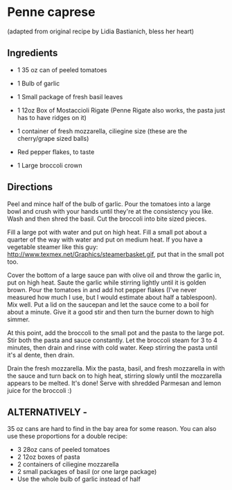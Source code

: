 # Penne caprese
(adapted from original recipe by Lidia Bastianich, bless her heart)

## Ingredients

* 1 35 oz can of peeled tomatoes
* 1 Bulb of garlic
* 1 Small package of fresh basil leaves
* 1 12oz Box of Mostaccioli Rigate (Penne Rigate also works, the pasta just has to have ridges on it)
* 1 container of fresh mozzarella, ciliegine size (these are the cherry/grape sized balls)
* Red pepper flakes, to taste

* 1 Large broccoli crown

## Directions

Peel and mince half of the bulb of garlic. Pour the tomatoes into a large bowl and crush with your hands until they're at the consistency you like. Wash and then shred the basil. Cut the broccoli into bite sized pieces.

Fill a large pot with water and put on high heat. Fill a small pot about a quarter of the way with water and put on medium heat. If you have a vegetable steamer like this guy: http://www.texmex.net/Graphics/steamerbasket.gif, put that in the small pot too.

Cover the bottom of a large sauce pan with olive oil and throw the garlic in, put on high heat. Saute the garlic while stirring lightly until it is golden brown. Pour the tomatoes in and add hot pepper flakes (I've never measured how much I use, but I would estimate about half a tablespoon). Mix well. Put a lid on the saucepan and let the sauce come to a boil for about a minute. Give it a good stir and then turn the burner down to high simmer.

At this point, add the broccoli to the small pot and the pasta to the large pot. Stir both the pasta and sauce constantly. Let the broccoli steam for 3 to 4 minutes, then drain and rinse with cold water. Keep stirring the pasta until it's al dente, then drain.

Drain the fresh mozzarella. Mix the pasta, basil, and fresh mozzarella in with the sauce and turn back on to high heat, stirring slowly until the mozzarella appears to be melted. It's done! Serve with shredded Parmesan and lemon juice for the broccoli :)


## ALTERNATIVELY - 
35 oz cans are hard to find in the bay area for some reason. You can also use these proportions for a double recipe:

* 3 28oz cans of peeled tomatoes
* 2 12oz boxes of pasta
* 2 containers of ciliegine mozzarella
* 2 small packages of basil (or one large package)
* Use the whole bulb of garlic instead of half

